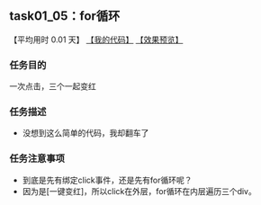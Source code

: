 ## task01_05：for循环

【平均用时 0.01 天】
[【我的代码】](https://github.com/wangsiyuan233/MyDemo/blob/master/task01/05/task01_05.html)
[【效果预览】](https://wangsiyuan233.cn/MyDemo/task01/05/task01_05.html)

### 任务目的
一次点击，三个一起变红

### 任务描述
- 没想到这么简单的代码，我却翻车了

### 任务注意事项
- 到底是先有绑定click事件，还是先有for循环呢？
- 因为是[一键变红]，所以click在外层，for循环在内层遍历三个div。





